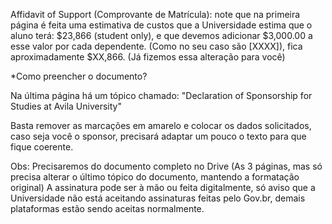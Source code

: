 Affidavit of Support (Comprovante de Matrícula): note que na primeira página é feita uma estimativa de custos que a Universidade estima que o aluno terá: $23,866 (student only), e que devemos adicionar $3,000.00 a esse valor por cada dependente. (Como no seu caso são [XXXX]), fica aproximadamente $XX,866. (Já fizemos essa alteração para você)

*Como preencher o documento?

Na última página há um tópico chamado: "Declaration of Sponsorship for Studies at Avila University"

Basta remover as marcações em amarelo e colocar os dados solicitados, caso seja você o sponsor, precisará adaptar um pouco o texto para que fique coerente.

Obs: Precisaremos do documento completo no Drive (As 3 páginas, mas só precisa alterar o último tópico do documento, mantendo a formatação original)
A assinatura pode ser à mão ou feita digitalmente, só aviso que a Universidade não está aceitando assinaturas feitas pelo Gov.br, demais plataformas estão sendo aceitas normalmente.
